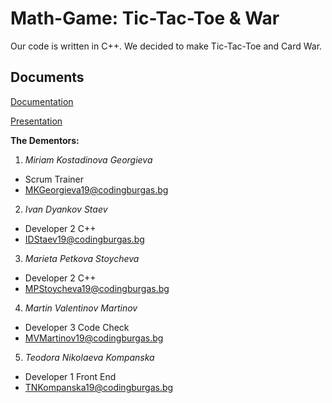 # Math-Game: Tic-Tac-Toe & War
Our code is written in C++. We decided to make Tic-Tac-Toe and Card War.

## Documents
<a href="https://codingburgas-my.sharepoint.com/:w:/g/personal/mkgeorgieva19_codingburgas_bg/EXggKk35YeREiu38UtVrrkoBgI83sDNzdKTow-CPv73Jvg?e=3EEBEn">Documentation</a>

<a href="#">Presentation</a>

**The Dementors:**
1. _Miriam Kostadinova Georgieva_
- Scrum Trainer
- MKGeorgieva19@codingburgas.bg
2. _Ivan Dyankov Staev_ 
- Developer 2 C++
- IDStaev19@codingburgas.bg
3. _Marieta Petkova Stoycheva_
- Developer 2 C++
- MPStoycheva19@codingburgas.bg
4. _Martin Valentinov Martinov_
- Developer 3 Code Check
- MVMartinov19@codingburgas.bg
5. _Teodora Nikolaeva Kompanska_
- Developer 1 Front End
- TNKompanska19@codingburgas.bg 

